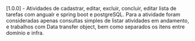 [1.0.0] - Atividades de cadastrar, editar, excluir, concluir, editar lista de tarefas com angualr e spring boot e postgreSQL.
Para a atividade foram consideradas apenas consultas simples de listar atividades em andamento, e trabalhos com Data transfer object, bem como separados os itens entre domínio e infra.

